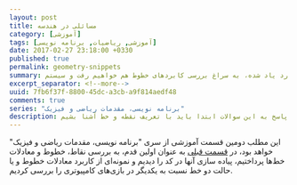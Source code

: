 ```yaml
---
layout: post
title: مسائلی در هندسه
category: [آموزشی]
tags: [آموزشی, ریاضیات, برنامه نویسی]
date: 2017-02-27 23:18:00 +0330
published: true
permalink: geometry-snippets
summary: شاید وقتی برای اولین بار به برنامه نویسی بازی‌های کامپیوتری فکر کنیم احتمالا مهم‌ترین سوال برامون اینکه کامپیوتر به چه طریق همه اشیا رو در محل درستشون قرار می‌دهد؟ یا اشیا چگونه توسط کامپیوتر جابجا می‌شن؟ برای پاسخ به این سوالات ابتدا باید به سراغ تعریف نقطه و نحوه قرارگیری اشیا در فضاهای دو بعدی و سه بعدی برویم، دستگاه‌های مختصاتی را بررسی کنیم و سپس به سراغ تعریف خط و بردار بپردازیم. در این پست ضمن بررسی موارد یاد شده، به سراغ بررسی کابردهای خطوط هم خواهیم رفت و سیستم line-line collision detection را هم با هم بررسی خواهیم کرد.
excerpt_separator: <!--more--> 
uuid: 7fb6f37f-8800-45dc-a3cb-a9f814aedf48
comments: true
series: "برنامه نویسی، مقدمات ریاضی و فیزیک"
description: شاید وقتی برای اولین بار به برنامه نویسی بازی‌های کامپیوتری فکر کنیم احتمالا مهم‌ترین سوال برامون اینکه کامپیوتر به چه طریق همه اشیا رو در محل درستشون قرار می‌دهد؟ یا اشیا چگونه توسط کامپیوتر جابجا می‌شن؟ برای پاسخ به این سوالات ابتدا باید با تعریف نقطه و خط آشنا بشیم.
---
```

این مطلب دومین قسمت آموزشی از سری &quot;برنامه نویسی، مقدمات ریاضی و فیزیک&quot; خواهد بود، در [قسمت قبلی](  http://blog.kianooshnaghavi.com/:posts/points-and-lines.html) به عنوان اولین قدم، به بررسی نقاط، خطوط و معادلات خط‌ها پرداختیم، پیاده سازی آنها در کد را دیدیم و نمونه‌ای از کاربرد معادلات خطوط و یا حالت دو خط نسبت به یکدیگر در بازی‌های کامپیوتری را بررسی کردیم.

